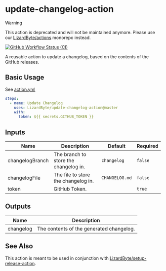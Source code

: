 # update-changelog-action

> [!WARNING]
> This action is deprecated and will not be maintained anymore.
> Please use our [LizardByte/actions](https://github.com/LizardByte/actions) monorepo instead.

[![GitHub Workflow Status (CI)](https://img.shields.io/github/actions/workflow/status/lizardbyte/update-changelog-action/ci.yml.svg?branch=master&label=CI%20build&logo=github&style=for-the-badge)](https://github.com/LizardByte/update-changelog-action/actions/workflows/ci.yml?query=branch%3Amaster)

A reusable action to update a changelog, based on the contents of the GitHub releases.

## Basic Usage

See [action.yml](action.yml)

```yaml
steps:
  - name: Update Changelog
    uses: LizardByte/update-changelog-action@master
    with:
      token: ${{ secrets.GITHUB_TOKEN }}
```

## Inputs

| Name                   | Description                            | Default         | Required |
|------------------------|----------------------------------------|-----------------|----------|
| changelogBranch        | The branch to store the changelog in.  | `changelog`     | `false`  |
| changelogFile          | The file to store the changelog in.    | `CHANGELOG.md`  | `false`  |
| token                  | GitHub Token.                          |                 | `true`   |

## Outputs

| Name      | Description                              |
|-----------|------------------------------------------|
| changelog | The contents of the generated changelog. |

## See Also

This action is meant to be used in conjunction with
[LizardByte/setup-release-action](https://github.com/LizardByte/setup-release-action).

